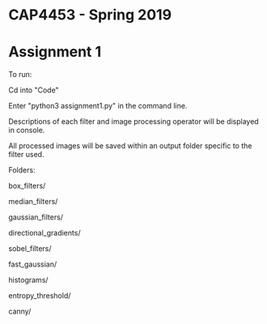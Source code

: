 # CAP4453 - Spring 2019
# Assignment 1

To run:

Cd into "Code"

Enter "python3 assignment1.py" in the command line.

Descriptions of each filter and image processing operator will be displayed in console.

All processed images will be saved within an output folder specific to the filter used.

Folders:

box_filters/

median_filters/

gaussian_filters/

directional_gradients/

sobel_filters/

fast_gaussian/

histograms/

entropy_threshold/

canny/

